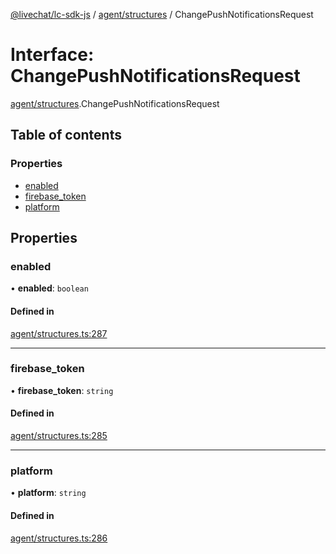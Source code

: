 [@livechat/lc-sdk-js](../README.md) / [agent/structures](../modules/agent_structures.md) / ChangePushNotificationsRequest

# Interface: ChangePushNotificationsRequest

[agent/structures](../modules/agent_structures.md).ChangePushNotificationsRequest

## Table of contents

### Properties

- [enabled](agent_structures.ChangePushNotificationsRequest.md#enabled)
- [firebase\_token](agent_structures.ChangePushNotificationsRequest.md#firebase_token)
- [platform](agent_structures.ChangePushNotificationsRequest.md#platform)

## Properties

### enabled

• **enabled**: `boolean`

#### Defined in

[agent/structures.ts:287](https://github.com/livechat/lc-sdk-js/blob/7431f2f/src/agent/structures.ts#L287)

___

### firebase\_token

• **firebase\_token**: `string`

#### Defined in

[agent/structures.ts:285](https://github.com/livechat/lc-sdk-js/blob/7431f2f/src/agent/structures.ts#L285)

___

### platform

• **platform**: `string`

#### Defined in

[agent/structures.ts:286](https://github.com/livechat/lc-sdk-js/blob/7431f2f/src/agent/structures.ts#L286)
